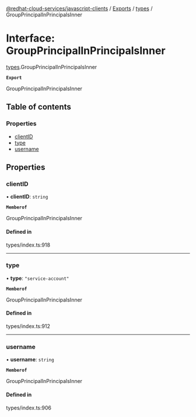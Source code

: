 [@redhat-cloud-services/javascript-clients](../README.md) / [Exports](../modules.md) / [types](../modules/types.md) / GroupPrincipalInPrincipalsInner

# Interface: GroupPrincipalInPrincipalsInner

[types](../modules/types.md).GroupPrincipalInPrincipalsInner

**`Export`**

GroupPrincipalInPrincipalsInner

## Table of contents

### Properties

- [clientID](types.GroupPrincipalInPrincipalsInner.md#clientid)
- [type](types.GroupPrincipalInPrincipalsInner.md#type)
- [username](types.GroupPrincipalInPrincipalsInner.md#username)

## Properties

### clientID

• **clientID**: `string`

**`Memberof`**

GroupPrincipalInPrincipalsInner

#### Defined in

types/index.ts:918

___

### type

• **type**: ``"service-account"``

**`Memberof`**

GroupPrincipalInPrincipalsInner

#### Defined in

types/index.ts:912

___

### username

• **username**: `string`

**`Memberof`**

GroupPrincipalInPrincipalsInner

#### Defined in

types/index.ts:906
